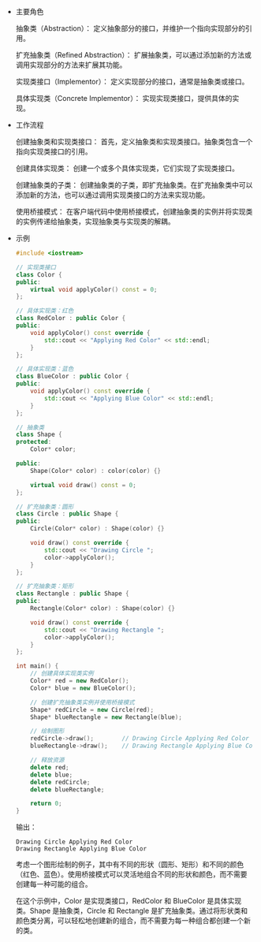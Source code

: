 + 主要角色

  抽象类（Abstraction）： 定义抽象部分的接口，并维护一个指向实现部分的引用。
  
  扩充抽象类（Refined Abstraction）： 扩展抽象类，可以通过添加新的方法或调用实现部分的方法来扩展其功能。
  
  实现类接口（Implementor）： 定义实现部分的接口，通常是抽象类或接口。
  
  具体实现类（Concrete Implementor）： 实现实现类接口，提供具体的实现。

+ 工作流程
  
  创建抽象类和实现类接口： 首先，定义抽象类和实现类接口。抽象类包含一个指向实现类接口的引用。
  
  创建具体实现类： 创建一个或多个具体实现类，它们实现了实现类接口。
  
  创建抽象类的子类： 创建抽象类的子类，即扩充抽象类。在扩充抽象类中可以添加新的方法，也可以通过调用实现类接口的方法来实现功能。
  
  使用桥接模式： 在客户端代码中使用桥接模式，创建抽象类的实例并将实现类的实例传递给抽象类，实现抽象类与实现类的解耦。

+ 示例
  ```cpp
  #include <iostream>
  
  // 实现类接口
  class Color {
  public:
      virtual void applyColor() const = 0;
  };
  
  // 具体实现类：红色
  class RedColor : public Color {
  public:
      void applyColor() const override {
          std::cout << "Applying Red Color" << std::endl;
      }
  };
  
  // 具体实现类：蓝色
  class BlueColor : public Color {
  public:
      void applyColor() const override {
          std::cout << "Applying Blue Color" << std::endl;
      }
  };
  
  // 抽象类
  class Shape {
  protected:
      Color* color;
  
  public:
      Shape(Color* color) : color(color) {}
  
      virtual void draw() const = 0;
  };
  
  // 扩充抽象类：圆形
  class Circle : public Shape {
  public:
      Circle(Color* color) : Shape(color) {}
  
      void draw() const override {
          std::cout << "Drawing Circle ";
          color->applyColor();
      }
  };
  
  // 扩充抽象类：矩形
  class Rectangle : public Shape {
  public:
      Rectangle(Color* color) : Shape(color) {}
  
      void draw() const override {
          std::cout << "Drawing Rectangle ";
          color->applyColor();
      }
  };
  
  int main() {
      // 创建具体实现类实例
      Color* red = new RedColor();
      Color* blue = new BlueColor();
  
      // 创建扩充抽象类实例并使用桥接模式
      Shape* redCircle = new Circle(red);
      Shape* blueRectangle = new Rectangle(blue);
  
      // 绘制图形
      redCircle->draw();        // Drawing Circle Applying Red Color
      blueRectangle->draw();    // Drawing Rectangle Applying Blue Color
  
      // 释放资源
      delete red;
      delete blue;
      delete redCircle;
      delete blueRectangle;
  
      return 0;
  }
  ```
  输出：
  ```
  Drawing Circle Applying Red Color
  Drawing Rectangle Applying Blue Color 
  ```

  考虑一个图形绘制的例子，其中有不同的形状（圆形、矩形）和不同的颜色（红色、蓝色）。使用桥接模式可以灵活地组合不同的形状和颜色，而不需要创建每一种可能的组合。

  在这个示例中，Color 是实现类接口，RedColor 和 BlueColor 是具体实现类。Shape 是抽象类，Circle 和 Rectangle 是扩充抽象类。通过将形状类和颜色类分离，可以轻松地创建新的组合，而不需要为每一种组合都创建一个新的类。
